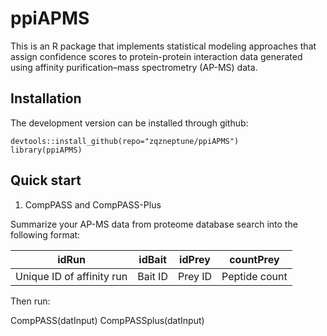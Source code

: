 # ppiAPMS
This is an R package that implements statistical modeling approaches that assign confidence scores to protein-protein interaction data generated using affinity purification–mass spectrometry (AP-MS) data.

## Installation

The development version can be installed through github:

    devtools::install_github(repo="zqzneptune/ppiAPMS")
    library(ppiAPMS)

## Quick start

1. CompPASS and CompPASS-Plus

Summarize your AP-MS data from proteome database search into the following format:

|idRun|idBait|idPrey|countPrey|
|-----|:----:|:----:|:-------:|
|Unique ID of affinity run|Bait ID|Prey ID|Peptide count|

Then run:

CompPASS(datInput)
CompPASSplus(datInput)
